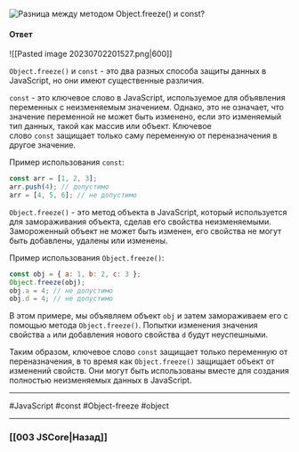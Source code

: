 ![Разница между методом `Object.freeze()` и `const`?](https://youtu.be/nvktMVFM0_M?t=429)

#### Ответ

![[Pasted image 20230702201527.png|600]]

`Object.freeze()` и `const` - это два разных способа защиты данных в JavaScript, но они имеют существенные различия.

`const` - это ключевое слово в JavaScript, используемое для объявления переменных с неизменяемым значением. Однако, это не означает, что значение переменной не может быть изменено, если это изменяемый тип данных, такой как массив или объект. Ключевое слово `const` защищает только саму переменную от переназначения в другое значение.

Пример использования `const`:

```javascript
const arr = [1, 2, 3];
arr.push(4); // допустимо
arr = [4, 5, 6]; // не допустимо
```

`Object.freeze()` - это метод объекта в JavaScript, который используется для замораживания объекта, сделав его свойства неизменяемыми. Замороженный объект не может быть изменен, его свойства не могут быть добавлены, удалены или изменены.

Пример использования `Object.freeze()`:

```javascript
const obj = { a: 1, b: 2, c: 3 };
Object.freeze(obj);
obj.a = 4; // не допустимо
obj.d = 4; // не допустимо
```

В этом примере, мы объявляем объект `obj` и затем замораживаем его с помощью метода `Object.freeze()`. Попытки изменения значения свойства `a` или добавления нового свойства `d` будут неуспешными.

Таким образом, ключевое слово `const` защищает только переменную от переназначения, в то время как `Object.freeze()` защищает объект от изменений свойств. Они могут быть использованы вместе для создания полностью неизменяемых данных в JavaScript.

___
 #JavaScript #const #Object-freeze #object 

___

### [[003 JSCore|Назад]]